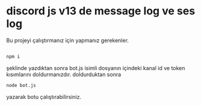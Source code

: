 # discord js v13 de message log ve ses log

Bu projeyi çalıştırmanız için yapmanız gerekenler.

```bash

npm i
```
şeklinde yazdıktan sonra bot.js isimli dosyanın içindeki kanal id ve token kısımlarını doldurmanızdır. doldurduktan sonra
```bash
node bot.js
```

yazarak botu çalıştırabilirsiniz.

